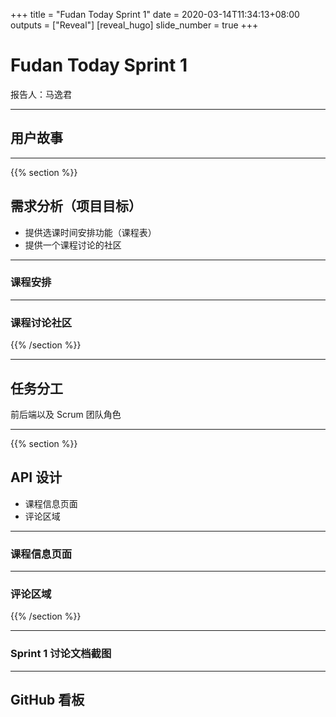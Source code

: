 +++
title = "Fudan Today Sprint 1"
date = 2020-03-14T11:34:13+08:00
outputs = ["Reveal"]
[reveal_hugo]
slide_number = true
+++

# Fudan Today Sprint 1

报告人：马逸君

---

## 用户故事

---

{{% section %}}

## 需求分析（项目目标）

* 提供选课时间安排功能（课程表）
* 提供一个课程讨论的社区

---

### 课程安排

---

### 课程讨论社区

{{% /section %}}

---

## 任务分工

前后端以及 Scrum 团队角色

---

{{% section %}}

## API 设计

* 课程信息页面
* 评论区域

---

### 课程信息页面

---

### 评论区域

{{% /section %}}

---

### Sprint 1 讨论文档截图

---

## GitHub 看板
